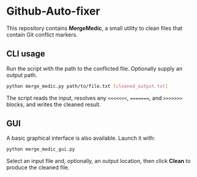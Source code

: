 # Github-Auto-fixer

This repository contains **MergeMedic**, a small utility to clean files that contain Git conflict markers.

## CLI usage

Run the script with the path to the conflicted file. Optionally supply an output path.

```bash
python merge_medic.py path/to/file.txt [cleaned_output.txt]
```

The script reads the input, resolves any `<<<<<<<`, `=======`, and `>>>>>>>` blocks, and writes the cleaned result.

## GUI

A basic graphical interface is also available. Launch it with:

```bash
python merge_medic_gui.py
```

Select an input file and, optionally, an output location, then click **Clean** to produce the cleaned file.

